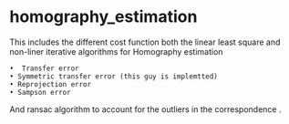 # homography_estimation

This includes the different cost function both the linear least square and non-liner iterative algorithms  for Homography estimation 

	•  Transfer error
	• Symmetric transfer error (this guy is implemtted)
	• Reprojection error
	• Sampson error

And ransac algorithm to account for the outliers in the  correspondence .
